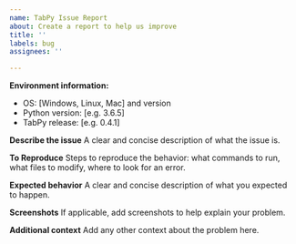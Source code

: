 ```yaml
---
name: TabPy Issue Report
about: Create a report to help us improve
title: ''
labels: bug
assignees: ''

---
```


**Environment information:**
 - OS: [Windows, Linux, Mac] and version
 - Python version: [e.g. 3.6.5]
 - TabPy release: [e.g. 0.4.1]

**Describe the issue**
A clear and concise description of what the issue is.

**To Reproduce**
Steps to reproduce the behavior: what commands to run, what files to modify, where to look for an error.

**Expected behavior**
A clear and concise description of what you expected to happen.

**Screenshots**
If applicable, add screenshots to help explain your problem.

**Additional context**
Add any other context about the problem here.

